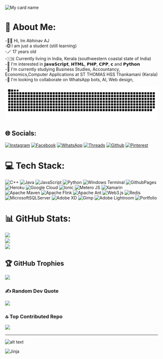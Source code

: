 ![My card name](https://cardivo.vercel.app/api?name=4nx13ty&description=Hi,%20Welcome%20To%20My%20Profile%20❤&image=https://avatars.githubusercontent.com/u/136873229?v=4&s=10?v=4&backgroundColor=%23ecf0f1&instagram=_4nx13ty__&github=anxietyzip&twitter=&pattern=leaf&colorPattern=%23eaeaea)

# 💫 About Me:
-👋🏻 Hi, Im Abhinav AJ<br>-❎ I am just a student (still learning)<br>-🪄 17 years old<br>-🇮🇳 Currently living in India, Kerala (southwestern coastal state of India)<br>-👀 I'm interested in 𝗝𝗮𝘃𝗮𝗦𝗰𝗿𝗶𝗽𝘁, 𝗛𝗧𝗠𝗟, 𝗣𝗛𝗣, 𝗖𝗣𝗣, 𝗰 and 𝗣𝘆𝘁𝗵𝗼𝗻<br>-🌱 I'm currently studying Business Studies, Accountancy, Economics,Computer Applications at ST THOMAS HSS Thankamani (Kerala)<br>-🫧 I'm looking to collaborate on WhatsApp bots, AI, Web design, 


<div align="center" dir="auto">
<p dir="auto"><a href="https://anxietyzip.github.io/" rel="nofollow"><img src="https://github.com/Platane/snk/raw/output/github-contribution-grid-snake.svg" alt="Run on Repl.it" style="max-width: 100%;"></a></p>
 <div align="left" dir="auto">

## 🌐 Socials:
[![Instagram](https://img.shields.io/badge/Instagram-%23E4405F.svg?logo=Instagram&logoColor=white)](https://instagram.com/_4nx13ty__) [![Facebook](https://img.shields.io/badge/Facebook-%231877F2.svg?logo=Facebook&logoColor=white)](https://facebook.com/abhinav.achu.31508) [![WhatsApp](https://img.shields.io/badge/WhatsApp-%25D366svg?logo=WhatsApp&logoColor=green)](https://wa.me/+918590284271?text=Hey👋🏻+I+find+this+number+from+your+website) [![Threads](https://img.shields.io/badge/Threads-%23000000.svg?logo=Threads&logoColor=white)](https://www.threads.net/@_4nx13ty__) [![Github](https://img.shields.io/badge/Portfolio-%234D4D4D.svg?logo=Github&logoColor=white)](https://anxietyzip.github.io/) [![Pinterest](https://img.shields.io/badge/Pinterest-%23E60023.svg?logo=Pinterest&logoColor=white)](https://pinterest.com/4nx13tyzipp)

# 💻 Tech Stack:
![C++](https://img.shields.io/badge/c++-%2300599C.svg?style=flat&logo=c%2B%2B&logoColor=white) ![Java](https://img.shields.io/badge/java-%23ED8B00.svg?style=flat&logo=openjdk&logoColor=white) ![JavaScript](https://img.shields.io/badge/javascript-%23323330.svg?style=flat&logo=javascript&logoColor=%23F7DF1E) ![Python](https://img.shields.io/badge/python-3670A0?style=flat&logo=python&logoColor=ffdd54) ![Windows Terminal](https://img.shields.io/badge/Windows%20Terminal-%234D4D4D.svg?style=flat&logo=windows-terminal&logoColor=white) ![GithubPages](https://img.shields.io/badge/github%20pages-121013?style=flat&logo=github&logoColor=white) ![Heroku](https://img.shields.io/badge/heroku-%23430098.svg?style=flat&logo=heroku&logoColor=white) ![Google Cloud](https://img.shields.io/badge/GoogleCloud-%234285F4.svg?style=flat&logo=google-cloud&logoColor=white) ![Ionic](https://img.shields.io/badge/Ionic-%233880FF.svg?style=flat&logo=Ionic&logoColor=white) ![Metero JS](https://img.shields.io/badge/meteorjs-%23d74c4c.svg?style=flat&logo=meteor&logoColor=white) ![Xamarin](https://img.shields.io/badge/Xamarin-3199DC?style=flat&logo=xamarin&logoColor=white) ![Apache Maven](https://img.shields.io/badge/Apache%20Maven-C71A36?style=flat&logo=Apache%20Maven&logoColor=white) ![Apache Flink](https://img.shields.io/badge/Apache%20Flink-E6526F?style=flat&logo=Apache%20Flink&logoColor=white) ![Apache Ant](https://img.shields.io/badge/Apache%20Ant-A81C7D?style=flat&logo=Apache%20Ant&logoColor=white) ![Web3.js](https://img.shields.io/badge/web3.js-F16822?style=flat&logo=web3.js&logoColor=white) ![Redis](https://img.shields.io/badge/redis-%23DD0031.svg?style=flat&logo=redis&logoColor=white) ![MicrosoftSQLServer](https://img.shields.io/badge/Microsoft%20SQL%20Server-CC2927?style=flat&logo=microsoft%20sql%20server&logoColor=white) ![Adobe XD](https://img.shields.io/badge/Adobe%20XD-470137?style=flat&logo=Adobe%20XD&logoColor=#FF61F6) ![Gimp](https://img.shields.io/badge/Gimp-657D8B?style=flat&logo=gimp&logoColor=FFFFFF) ![Adobe Lightroom](https://img.shields.io/badge/Adobe%20Lightroom-31A8FF.svg?style=flat&logo=Adobe%20Lightroom&logoColor=white) ![Portfolio](https://img.shields.io/badge/Portfolio-%23000000.svg?style=flat&logo=firefox&logoColor=#FF7139)
# 📊 GitHub Stats:
![](https://github-readme-stats.vercel.app/api?username=Abhinav-26&theme=tokyonight&hide_border=true&include_all_commits=true&count_private=false)<br/>
![](https://github-readme-streak-stats.herokuapp.com/?user=Abhinav-26&theme=tokyonight&hide_border=true)<br/>
![](https://github-readme-stats.vercel.app/api/top-langs/?username=Abhinav-26&theme=tokyonight&hide_border=true&include_all_commits=true&count_private=false&layout=compact)

## 🏆 GitHub Trophies
![](https://github-profile-trophy.vercel.app/?username=Abhinav-26&theme=radical&no-frame=false&no-bg=true&margin-w=4)

### ✍️ Random Dev Quote
![](https://quotes-github-readme.vercel.app/api?type=horizontal&theme=tokyonight)

### 🔝 Top Contributed Repo
![](https://github-contributor-stats.vercel.app/api?username=Abhinav-26&limit=5&theme=tokyonight&combine_all_yearly_contributions=true)

---

![ alt text ](https://img.shields.io/badge/Profile%20visitors%20count-11,956-00FFFF?style=for-the-badge&logo=Quicklook)

 ![Jinja](https://img.shields.io/badge/jinja-white.svg?style=plastic&logo=jinja&logoColor=black)
<!-- Proudly created with GPRM ( https://gprm.itsvg.in ) -->

